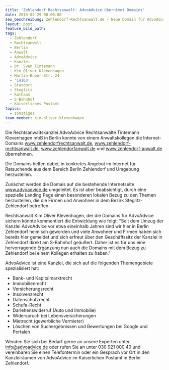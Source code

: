 ```yaml
---
title: 'Zehlendorf Rechtsanwalt: AdvoAdvice übernimmt Domains'
date: 2019-04-29 00:00:00
seo_beschreibung: Zehlendorf-Rechtsanwalt.de - Neue Domain für AdvoAdvice
layout: post
feature_bild_path:
tags:
  - Zehlendorf
  - Rechtsanwalt
  - Berlin
  - Anwalt
  - AdvoAdvice
  - Kanzlei
  - Dr. Sven Tintemann
  - Kim Oliver Klevenhagen
  - Martin-Buber-Str. 24
  - '14163'
  - Standort
  - Steglitz
  - Rathaus
  - S-Bahnhof
  - Kaiserliches Postamt
topics:
  - sonstiges
team_member: kim-oliver-klevenhagen
---
```


Die Rechtsanwaltskanzlei AdvoAdvice Rechtsanwälte Tintemann Klevenhagen mbB in Berlin konnte von einem Anwaltskollegen die Internet-Domains www.zehlendorfrechtsanwalt.de, www.zehlendorf-rechtsanwalt.de, www.zehlendorfanwalt.de und www.zehlendorf-anwalt.de übernehmen.

Die Domains helfen dabei, in konkretes Angebot im Internet für Ratsuchende aus dem Bereich Berlin Zehlendorf und Umgebung herzustellen.

Zunächst werden die Domais auf die bestehende Internetseite www.advoadvice.de umgeleitet. Es ist aber beabsichtigt, durch eine spezielle Landing Page einen besonderen lokalen Bezug zu den Themen herzustellen, die die Firmen und Anwohner in dem Bezirk Steglitz-Zehlendorf betreffen.

Rechtsanwalt Kim Oliver Klevenhagen, der die Domains für AdvoAdvice sichern könnte kommentiert die Entwicklung wie folgt: "Seit dem Umzug der Kanzlei AdvoAdvice vor etwa eineinhalb Jahren sind wir hier in Berlin Zehlendorf heimisch geworden und viele Anwohner und Firmen haben sich bereits hier gemeldet und sich erfreut über den Geschäftssitz der Kanzlei in Zehlendorf direkt am S-Bahnhof geäußert. Daher ist es für uns eine hervorragende Ergänzung nun auch die Domains mit dem Bezug zu Zehlendorf bei einem Kollegen erhalten zu haben."

AdvoAdvice ist eine Kanzlei, die sich auf die folgenden Themengebiete spezialisiert hat:

* Bank- und Kapitalmarktrecht
* Immobilienrecht
* Versicherungsrecht
* Insolvenzrecht
* Datenschutzrecht
* Schufa-Recht
* Darlehenswiderruf (Auto und Immobilie)
* Widerspruch bei Lebensversicherungen
* Mietrecht (gewerbliche Vermieter)
* Löschen von Suchergebnissen und Bewertungen bei Google und Portalen

Wenden Sie sich bei Bedarf gerne an unsere Experten unter info@advoadvice.de oder rufen Sie an unter 030 921 000 40 und vereinbaren Sie einen Telefontermin oder ein Gespräch vor Ort in den Kanzleiräumen von AdvoAdvice im Kaiserlichen Postamt in Berlin Zehlendorf.